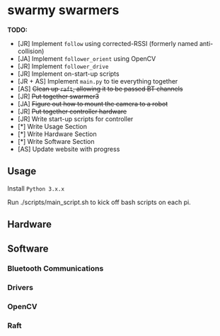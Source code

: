 # swarmy swarmers

__TODO:__
* [JR] Implement `follow` using corrected-RSSI (formerly named anti-collision)
* [JA] Implement `follower_orient` using OpenCV
* [JR] Implement `follower_drive`
* [JR] Implement on-start-up scripts
* [JR + AS] Implement `main.py` to tie everything together
* [AS] ~~Clean up `raft`, allowing it to be passed BT channels~~
* [JR] ~~Put together swarmer3~~
* [JA] ~~Figure out how to mount the camera to a robot~~
* [JR] ~~Put together controller hardware~~
* [JR] Write start-up scripts for controller
* [\*] Write Usage Section
* [\*] Write Hardware Section
* [\*] Write Software Section
* [AS] Update website with progress

## Usage

Install `Python 3.x.x`

Run ./scripts/main_script.sh to kick off bash scripts on each pi.

## Hardware

## Software

### Bluetooth Communications

### Drivers

### OpenCV

### Raft

